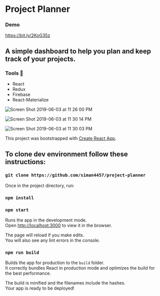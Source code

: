 # Project Planner

### Demo
https://bit.ly/2KoG35z

## A simple dashboard to help you plan and keep track of your projects.

### Tools :wrench:

- React
- Redux
- Firebase
- React-Materialize

![Screen Shot 2019-06-03 at 11 26 00 PM](https://user-images.githubusercontent.com/28658492/58851502-9bc2f500-8658-11e9-9219-9142165fff38.png)

![Screen Shot 2019-06-03 at 11 30 14 PM](https://user-images.githubusercontent.com/28658492/58851501-9bc2f500-8658-11e9-8c2d-d80faadc7263.png)

![Screen Shot 2019-06-03 at 11 30 03 PM](https://user-images.githubusercontent.com/28658492/58851500-9bc2f500-8658-11e9-9277-12118ecfe3b6.png)

This project was bootstrapped with [Create React App](https://github.com/facebook/create-react-app).

## To clone dev environment follow these instructions:

### `git clone https://github.com/siman4457/project-planner`

Once in the project directory, run:

### `npm install`

### `npm start`

Runs the app in the development mode.<br>
Open [http://localhost:3000](http://localhost:3000) to view it in the browser.

The page will reload if you make edits.<br>
You will also see any lint errors in the console.

### `npm run build`

Builds the app for production to the `build` folder.<br>
It correctly bundles React in production mode and optimizes the build for the best performance.

The build is minified and the filenames include the hashes.<br>
Your app is ready to be deployed!
